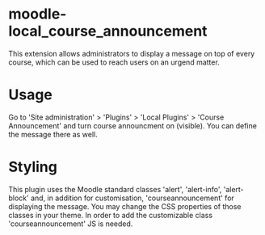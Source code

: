 moodle-local_course_announcement
================================

This extension allows administrators to display a message on top of every course, which can be used to reach users on an urgend matter.

Usage
=====

Go to 'Site administration' > 'Plugins' > 'Local Plugins' > 'Course Announcement' and turn course announcment on (visible).
You can define the message there as well.

Styling
=======

This plugin uses the Moodle standard classes 'alert', 'alert-info', 'alert-block' and, in addition for customisation, 'courseannouncement' for displaying the message.
You may change the CSS properties of those classes in your theme.
In order to add the customizable class 'courseannouncement' JS is needed.
